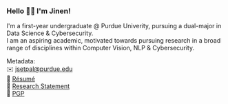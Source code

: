 ### Hello 👋🏼 I'm Jinen!

I'm a first-year undergraduate @ Purdue Univerity, pursuing a dual-major in Data Science & Cybersecurity.\
I am an aspiring academic, motivated towards pursuing research in a broad range of disciplines within Computer Vision, NLP & Cybersecurity.

Metadata:\
✉️ jsetpal@purdue.edu\
💾 [Résumé](https://jinensetpal.github.io/ftp/resume.pdf)\
📝 [Research Statement](https://jinensetpal.github.io/ftp/research-statement.pdf)\
🔑 [PGP](https://jinensetpal/github.io/ftp/0x68B934C7-pub.asc)
